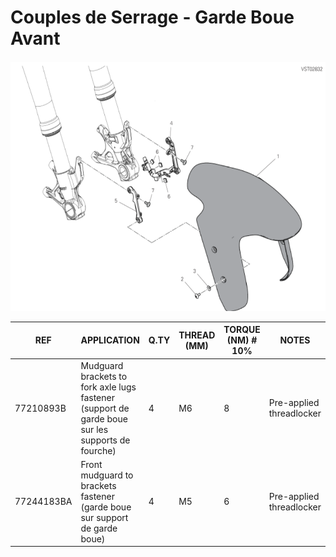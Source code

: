 # Couples de Serrage - Garde Boue Avant

<img src="front-mudguard.png" height="400"/>

|REF|APPLICATION                                                                 |Q.TY|THREAD (MM) |TORQUE (NM) # 10%                                    |NOTES                             |
|-----------------------------------------------|---------------------------------|----|------------|-----------------------------------------------------|----------------------------------|
|77210893B            |Mudguard brackets to fork axle lugs fastener (support de garde boue sur les supports de fourche) |4   |M6          |8                                                    |Pre-applied threadlocker          |
|77244183BA |Front mudguard to brackets fastener  (garde boue sur support de garde boue)   |4   |M5          |6                                                    |Pre-applied threadlocker          |
